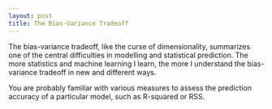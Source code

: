 ```yaml
---
layout: post
title: The Bias-Variance Tradeoff
---
```


The bias-variance tradeoff, like the curse of dimensionality, summarizes one of the central difficulties in modelling and statistical prediction. The more statistics and machine learning I learn, the more I understand the bias-variance tradeoff in new and different ways. 

You are probably familiar with various measures to assess the prediction accuracy of a particular model, such as R-squared or RSS. 
